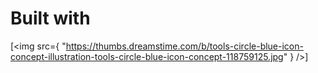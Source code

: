 # Built with
[<img src={
    "https://thumbs.dreamstime.com/b/tools-circle-blue-icon-concept-illustration-tools-circle-blue-icon-concept-118759125.jpg"
    } />]